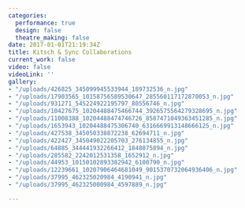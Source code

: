 ```yaml
---
categories:
  performance: true
  design: false
  theatre_making: false
date: 2017-01-01T21:19:34Z
title: Kitsch & Sync Collaborations
current_work: false
video: false
videoLink: ''
gallery:
- "/uploads/426825_345099945533944_189732536_n.jpg"
- "/uploads/17903565_10158756589530647_285560117172870053_n.jpg"
- "/uploads/931271_545224922195797_80556746_n.jpg"
- "/uploads/10427675_10204488475466744_3926575564279328695_n.jpg"
- "/uploads/11008388_10204488474746726_8587471049363451285_n.jpg"
- "/uploads/1653943_10204488475306740_6316669913148666125_n.jpg"
- "/uploads/427538_345050338872238_62694711_n.jpg"
- "/uploads/422427_345049022205703_276134855_n.jpg"
- "/uploads/64885_344441932266412_1848875894_n.jpg"
- "/uploads/285582_2242012531358_1652912_n.jpg"
- "/uploads/44953_10150102893382942_6100790_n.jpg"
- "/uploads/12239661_10207906464681049_9015370732064936406_n.jpg"
- "/uploads/37995_462325020984_4190941_n.jpg"
- "/uploads/37995_462325000984_4597889_n.jpg"

---
```

